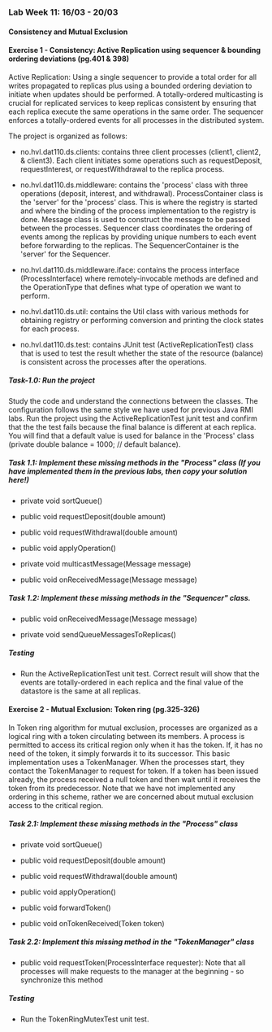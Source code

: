 ### Lab Week 11: 16/03 - 20/03

#### Consistency and Mutual Exclusion

#### Exercise 1 - Consistency: Active Replication using sequencer & bounding ordering deviations (pg.401 & 398)

Active Replication: Using a single sequencer to provide a total order for all writes propagated to replicas plus using a bounded ordering deviation to initiate when updates should be performed.
A totally-ordered multicasting is crucial for replicated services to keep replicas consistent by ensuring that each replica execute the same operations in the same order.
The sequencer enforces a totally-ordered events for all processes in the distributed system.

The project is organized as follows:

- no.hvl.dat110.ds.clients: contains three client processes (client1, client2, & client3). Each client initiates some operations such as requestDeposit, requestInterest, or requestWithdrawal to the replica process. 

- no.hvl.dat110.ds.middleware: contains the 'process' class with three operations (deposit, interest, and withdrawal). ProcessContainer class is the 'server' for the 'process' class. This is where the registry is started and where the binding of the process implementation to the registry is done. Message class is used to construct the message to be passed between the processes. Sequencer class coordinates the ordering of events among the replicas by providing unique numbers to each event before forwarding to the replicas. The SequencerContainer is the 'server' for the Sequencer.

- no.hvl.dat110.ds.middleware.iface: contains the process interface (ProcessInterface) where remotely-invocable methods are defined and the OperationType that defines what type of operation we want to perform. 

- no.hvl.dat110.ds.util: contains the Util class with various methods for obtaining registry or performing conversion and printing the clock states for each process.

- no.hvl.dat110.ds.test: contains JUnit test (ActiveReplicationTest) class that is used to test the result whether the state of the resource (balance) is consistent across the processes after the operations.

##### Task-1.0: Run the project
Study the code and understand the connections between the classes. The configuration follows the same style we have used for previous Java RMI labs.
Run the project using the ActiveReplicationTest junit test and confirm that the the test fails because the final balance is different at each replica. You will find that a default value is used for balance in the 'Process' class (private double balance = 1000;	// default balance).

##### Task 1.1: Implement these missing methods in the "Process" class (If you have implemented them in the previous labs, then copy your solution here!)

- private void sortQueue()

- public void requestDeposit(double amount)

- public void requestWithdrawal(double amount)

- public void applyOperation()

- private void multicastMessage(Message message)

- public void onReceivedMessage(Message message)

##### Task 1.2: Implement these missing methods in the "Sequencer" class.

- public void onReceivedMessage(Message message)

- private void sendQueueMessagesToReplicas()

#####  Testing
- Run the ActiveReplicationTest unit test. Correct result will show that the events are totally-ordered in each replica and the final value of the datastore is the same at all replicas.

#### Exercise 2 - Mutual Exclusion: Token ring (pg.325-326)

In Token ring algorithm for mutual exclusion, processes are organized as a logical ring with a token circulating between its members.
A process is permitted to access its critical region only when it has the token. If, it has no need of the token, it simply forwards it to its successor.
This basic implementation uses a TokenManager. When the processes start, they contact the TokenManager to request for token. If a token has been issued already, the process received a null token and then wait until it receives the token from its predecessor.
Note that we have not implemented any ordering in this scheme, rather we are concerned about mutual exclusion access to the critical region.

##### Task 2.1: Implement these missing methods in the "Process" class

- private void sortQueue()

- public void requestDeposit(double amount)

- public void requestWithdrawal(double amount)

- public void applyOperation()

- public void forwardToken()

- public void onTokenReceived(Token token)


##### Task 2.2: Implement this missing method in the "TokenManager" class

- public void requestToken(ProcessInterface requester): Note that all processes will make requests to the manager at the beginning - so synchronize this method

#####  Testing
- Run the TokenRingMutexTest unit test. 